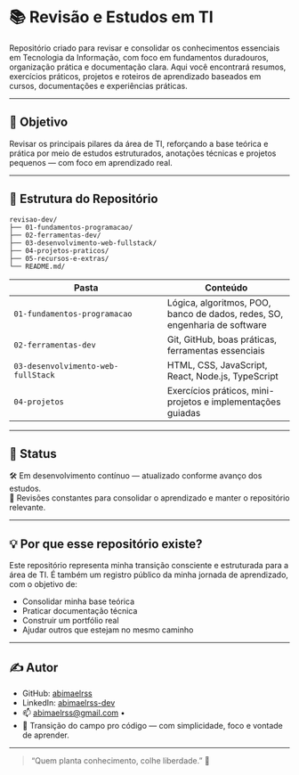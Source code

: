 # 📚 Revisão e Estudos em TI

Repositório criado para revisar e consolidar os conhecimentos essenciais em Tecnologia da Informação, com foco em fundamentos duradouros, organização prática e documentação clara. Aqui você encontrará resumos, exercícios práticos, projetos e roteiros de aprendizado baseados em cursos, documentações e experiências práticas.

---

## 🎯 Objetivo

Revisar os principais pilares da área de TI, reforçando a base teórica e prática por meio de estudos estruturados, anotações técnicas e projetos pequenos — com foco em aprendizado real.

---

## 🧱 Estrutura do Repositório

```text
revisao-dev/
├── 01-fundamentos-programacao/
├── 02-ferramentas-dev/
├── 03-desenvolvimento-web-fullstack/
├── 04-projetos-praticos/
├── 05-recursos-e-extras/
└── README.md/
```

<table>
  <thead>
    <tr>
      <th style="width: 260px">Pasta</th>
      <th>Conteúdo</th>
    </tr>
  </thead>
  <tbody>
    <tr>
      <td><code>01-fundamentos-programacao</code></td>
      <td>Lógica, algoritmos, POO, banco de dados, redes, SO, engenharia de software</td>
    </tr>
    <tr>
      <td><code>02-ferramentas-dev</code></td>
      <td>Git, GitHub, boas práticas, ferramentas essenciais</td>
    </tr>
    <tr>
      <td><code>03-desenvolvimento-web-fullStack</code></td>
      <td>HTML, CSS, JavaScript, React, Node.js, TypeScript</td>
    </tr>
    <tr>
      <td><code>04-projetos</code></td>
      <td>Exercícios práticos, mini-projetos e implementações guiadas</td>
    </tr>
  </tbody>
</table>

---

## 🚧 Status

🛠 Em desenvolvimento contínuo — atualizado conforme avanço dos estudos.  
🔁 Revisões constantes para consolidar o aprendizado e manter o repositório relevante.

---

## 💡 Por que esse repositório existe?

Este repositório representa minha transição consciente e estruturada para a área de TI. É também um registro público da minha jornada de aprendizado, com o objetivo de:

- Consolidar minha base teórica
- Praticar documentação técnica
- Construir um portfólio real
- Ajudar outros que estejam no mesmo caminho

---

## ✍️ Autor

- GitHub: [abimaelrss](https://github.com/abimaelrss)
- LinkedIn: [abimaelrss-dev](https://www.linkedin.com/in/abimaelrss-dev)
- 📫 abimaelrss@gmail.com •
- 🐂 Transição do campo pro código — com simplicidade, foco e vontade de aprender.

---

> “Quem planta conhecimento, colhe liberdade.” 🌱
